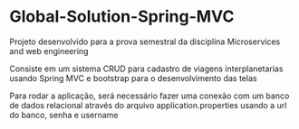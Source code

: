 # Global-Solution-Spring-MVC
Projeto desenvolvido para a prova semestral da disciplina Microservices and web engineering

Consiste em um sistema CRUD para cadastro de viagens interplanetarias usando Spring MVC e bootstrap para o desenvolvimento das telas 

Para rodar a aplicação, será necessário fazer uma conexão com um banco de dados relacional através do arquivo application.properties usando a url do banco, senha e username 
